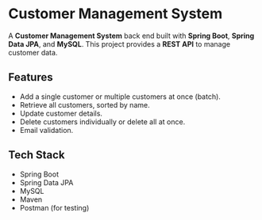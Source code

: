 # Customer Management System

A **Customer Management System** back end built with **Spring Boot**, **Spring Data JPA**, and **MySQL**. This project provides a **REST API** to manage customer data.

## Features

- Add a single customer or multiple customers at once (batch).
- Retrieve all customers, sorted by name.
- Update customer details.
- Delete customers individually or delete all at once.
- Email validation.

## Tech Stack

- Spring Boot
- Spring Data JPA
- MySQL
- Maven
- Postman (for testing)
